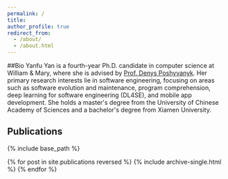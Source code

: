 ```yaml
---
permalink: /
title: 
author_profile: true
redirect_from: 
  - /about/
  - /about.html
---
```



##Bio
Yanfu Yan is a fourth-year Ph.D. candidate in computer science at William & Mary, where she is advised by [Prof. Denys Poshyvanyk](https://www.cs.wm.edu/~denys/). Her primary research interests lie in software engineering, focusing on areas such as software evolution and maintenance, program comprehension, deep learning for software engineering (DL4SE), and mobile app development. She holds a master's degree from the University of Chinese Academy of Sciences and a bachelor's degree from Xiamen University.


## Publications

{% include base_path %}

{% for post in site.publications reversed %}
  {% include archive-single.html %}
{% endfor %}

<!-- I am an Assistant Professor of [Computer Science](https://www.wm.edu/as/computerscience/?svr=web){:target="_blank"} at the [College of William & Mary](https://www.wm.edu/){:target="_blank"}. 

I lead the [**S**oftware **E**volution and **A**nalysis (**SEA**)](lab/) Lab, which conducts research in software maintenance and evolution, program comprehension, code refactoring, code quality, code documentation, developer's productivity, and text analysis applied to software engineering (SE).

While my research spans multiple SE topics, my **current research focus** is on:
1. automating bug reporting, triage, and resolution (*aka* automate bug report management)
2. recovering and managing the knowledge produced by stakeholders in software artifacts to improve software quality and code change tasks (e.g., code refactoring)
3. automating and managing the software supply chain (emphasis on licensing and software evolution)

My research employs **empirical methods**, analyzes/leverages **different software artifacts** (software bug reports, source code, online discussions, etc.), and builds on **creating, adapting, and integrating techniques** based on program analysis, software repository mining (MSR), information retrieval (IR), natural language processing (NLP), computer vision (CV), and machine/deep learning (ML/DL).

Take a look at my [publications](publications/) to know more about my research.

**Education**: I got my Ph.D. in Software Engineering (SE) from [The University of Texas at Dallas](http://www.utdallas.edu/){:target="_blank"} in 2019, under the advice of Dr. [Andrian Marcus](http://www.utdallas.edu/~amarcus/){:target="_blank"}, and my B.Eng. and M.Eng. degrees in Systems Engineering and Computing from [Universidad Nacional de Colombia](https://bogota.unal.edu.co/){:target="_blank"} in Bogot&aacute;, Colombia.

***RECENT NEWS*** 


1. (January 2024) Paper on Open Source Licensing accepted at [FSE'24](publications/) 
2. (November 2023) [Nathan Wintersgill](lab/) defended his [MS thesis](files/theses/2023-Nathan-MS-Licensing.pdf){:target="_blank"} on Open Source Licensing
3. (October 2023) Paper on Duplicate Video Bug Report Detection accepted at [ICSE'24](publications/) 
4. (August 2023) Paper on Software Bill of Materials accepted at [ICSE'24](publications/) 
5. (July 2023) [Trevor Stalknaker](lab/) defended his [MS thesis](files/theses/2023-Trevor-MS-SBOMs.pdf){:target="_blank"} on Software Bill of Materials
6. (July 2023) Paper on Code Verifiability and Understandability accepted at [ESEC/FSE'23](publications/)
7. (June 2023) Paper on GUI-based Bug Localization accepted at [ICSE'24](publications/)
8. (March 2023) I got an [NSF CAREER award](awards/) on Informed Decision Making for Software Change ([W&M News article](https://www.wm.edu/as/computerscience/about-contactus/news/two-nsf-career-awards-in-2023-recognize-wm-leadership-in-computer-science.php){:target="_blank"})
9. (January 2023) Tool demo paper on Interactive Bug Reporting accepted at [ICSE'23](publications/)

***IMPORTANT ADS*** 

**I am looking for motivated and skilled students (undergraduate and graduate) interested in software engineering (SE) research!**

**If you are not a student at W&M, consider applying to the [CS graduate program](https://www.wm.edu/as/computerscience/graduate/admission/index.php){:target="_blank"} (Fall deadline: March 1st/15th, Spring deadline: Oct. 1st).**

**Feel free to email me explaining your interest in my research & SE (attach your CV).** -->


